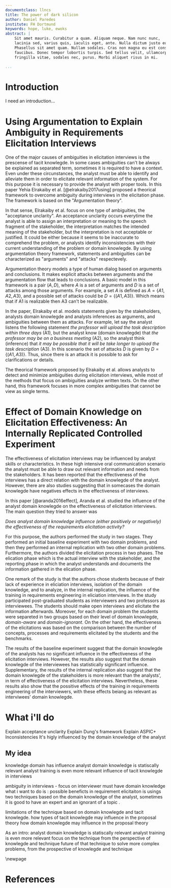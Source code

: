 ```yaml
---
documentclass: llncs
title: The power of dark silicon
author: Daniel Paredes
institute: FH Dortmund
keywords: hope, luke, ewoks
abstract: | 
    Sit amet mauris. Curabitur a quam. Aliquam neque. Nam nunc nunc,
    lacinia sed, varius quis, iaculis eget, ante. Nulla dictum justo eu lacus.
    Phasellus sit amet quam. Nullam sodales. Cras non magna eu est consectetuer
    faucibus. Donec tempor lobortis turpis. Sed tellus velit, ullamcorper ac,
    fringilla vitae, sodales nec, purus. Morbi aliquet risus in mi.

...
```



# Introduction
I need an introduction...

# Using Argumentation to Explain Ambiguity in Requirements Elicitation Interviews
One of the major causes of ambiguities in elicitation interviews is the prescense of tacit knowlegde.
In some cases ambiguities can't be always be explained as separated term, sometimes it is required to have a context. 
Even under these circunstances, the analyst must be able to identify and alleviate them in order to elicitate relevant information of the system. 
For this purpose it is necessary to provide the analyst with proper tools.
In this paper Yehia Elrakaiby et al. [@elrakaiby2017using] proposed a theorical framework to overcome ambiguity during interviews in the elicitation phase.
The framework is based on the "Argumentation theory". 

In that sense, Elrakaiby et al. focus on one type of ambiguities, the "acceptance unclarity". 
An acceptance unclarity occurs everytime the analyst is able to assign an interpretation or meaning to the speech fragment of the stakeholder, the interpretation matches the intended meaning of the stakeholder, but the interpretation is not acceptable or justified. 
It could be either because it seems to be inaccurate to comprehend the problem, or analysts identify inconsistencies with their current understanding of the problem or domain knowlegde. 
By using argumentation theory framework, statements and  ambiguities can be characterized as "arguments" and  "attacks" respectevely.

Argumentation theory models a type of human dialog based on arguments and conclusions.
It makes explicit attacks between arguments and the argumentation flow that leads to conclusions.
A basic model in this framework is a pair $(A,D)$, where $A$ is a set of arguments and $D$ is a set of attacks among those arguments. 
For example, a set $A$ is defined as $A = \{A1,A2,A3\}$, and a possible set of attacks could be $D = \{(A1,A3)\}$. 
Which means that if A1 is realizable then A3 can't be realizable.

In the paper, Elrakaiby et al. models statements given by the stakeholders, analysts domain knowlegde and analysts inferences as arguments, and ambiguities between them as attacks.
For example, let say the analyst listens the following statement  _the professor will upload the task description within three days_ (A1), but the analyst know (domain knowlegde) that _the professor may be on a business meeting_ (A2), so the analyst think (inference) that _it may be possible that it will be take longer to upload the task description_ (A3). 
In this scenario the set of attacks $D$ is given by $D = \{(A1,A3)\}$.
Thus, since there is an attack it is possible to ask for clarifications or details.

The theorical framework proposed by Elrakaiby et al. allows analysts to detect and  minimize ambiguities during elicitation interviews, while most of the methods that focus on  ambiguities analyze written texts. 
On the other hand, this framework focuses in more complex ambiguities that cannot be view as single terms.


# Effect of Domain Knowledge on Elicitation Effectiveness: An Internally Replicated Controlled Experiment 
The effectiveness of elicitation interviews may be influenced by analyst skills or characteristics. 
In these high intensive oral communication scenario the analyst must be able to draw out  relevant information and needs from the stakeholders.
It has been reported that the effectiveness of the interviews has a direct relation with the domain knowlegde of the analyst. 
However, there are also studies suggesting that in somecases the domain knowlegde have negatives effects in the effectiveness of interviews.

In this paper [@aranda2016effect], Aranda et al. studied the influence of the analyst domain knowlegde on the effectiveness of elicitation interviews.
The main question they tried to answer was 

_Does analyst domain knowledge influence (either positively or negatively) the effectiveness of the requirements elicitation activity?_


For this purpose, the authors performed the study in two stages. They performed an initial baseline experiment with two domain problems, and then  they performed an internal replication with two other domain problems. 
Furthermore, the authors divided the elicitation process in two phases. 
The elication phase which is the actual interview with the stakeholder, and the reporting phase in which the analyst understands and documents the information gathered in the elication phase. 

One remark of the study is that the authors chose students because of their lack of experience in eliciation interviews, isolation of the domain knowledge,  and to analyze, in the internal replication, the influence of the training in requirements engineering in eliciation interviews. 
In the study participated post-graduated students as interviewers and two professors as interviewees. 
The students should make open interviews and elicitate the information afterwards.
Moreover, for each domain problem the students were separeted in two groups based on their level of domain knowlegde,  _domain-aware_ and _domain-ignorant_. 
On the other hand, the effectiveness of the elicitations was based on the comparison between the number of concepts, processes and requirements elicitated by the students and the benchmarks.

The results of the baseline experiment suggest that the domain knowlegde of the analysts has no significant influence in the effectiveness  of the elicitation interviews.
However, the results also suggest that the domain knowlegde of the interviewees has statistically significant influence.
Supplementary, the results of the internal replication also  suggest that the domain knowlegde of the stakeholders is more relevant than the analysts', in term of effectiveness of the elicitation interviews. 
Nevertheless, these results also show that the possitive effects of the training in requirements engineering of the interviewers, with these effects beiang as relevant as interviwees' domain knowlegde. 


# What i'll do 
 Explain acceptance unclarity
 Explain Dung's framework
 Explain ASPIC+
 Inconsistencies
 It's higly influenced by the domain knowledge of the analyst

## My idea
 knowledge domain has influence
 analyst domain knowledge is statiscally relevant
 analyst training is even more relevant
 influence of tacit knowlegde in interviews

 ambiguity in interviews - focus on interviewer must have domain knowledge 
 what i want to do is : possible beneficts in requirement elicitaiton is usings two techniques based on the domain knowledge of the analyst, sometimes it is good to have an expert and an ignorant of a topic .

 limitations of the technique based on domain knowlegde and tacit knowlegde. 
 how types of tacit knowlegde may influence in the proposal theory
 how domain knowlegde may influence in the proposal theory

 As an intro:
    analyst domain knowledge is statiscally relevant
    analyst training is even more relevant
 focus on the technique from the perspective of knowlegde and technique
 future of that technique to solve more complex problems, from the prospective of knowlegde and technique

<!-- just raw latex --->
\newpage

# References
